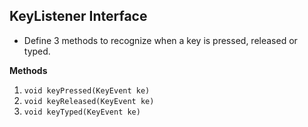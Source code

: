 ## **KeyListener Interface**
- Define 3 methods to recognize when a key is pressed, released or typed.

 **Methods**
1. ```void keyPressed(KeyEvent ke)```  
2. ```void keyReleased(KeyEvent ke)```  
3. ```void keyTyped(KeyEvent ke)```  